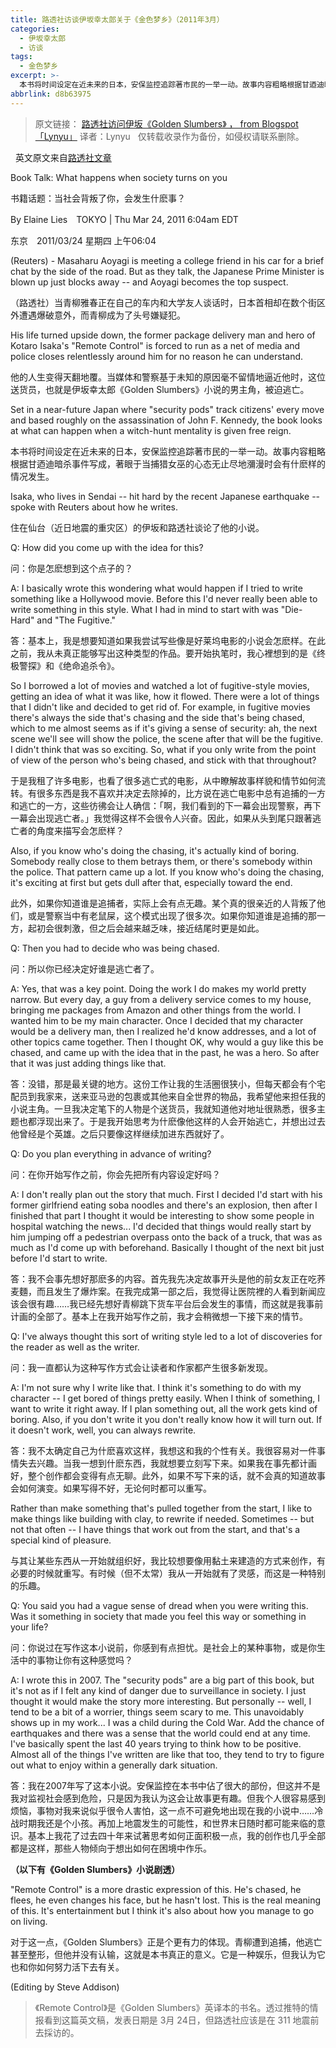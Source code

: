 ```yaml
---
title: 路透社访谈伊坂幸太郎关于《金色梦乡》（2011年3月）
categories:
  - 伊坂幸太郎
  - 访谈
tags:
  - 金色梦乡
excerpt: >-
  本书将时间设定在近未来的日本，安保监控追踪著市民的一举一动。故事内容粗略根据甘迺迪暗杀事件写成，著眼于当捕猎女巫的心态无止尽地瀰漫时会有什麽样的情况发生。<br>住在仙台（近日地震的重灾区）的伊坂和路透社谈论了他的小说。
abbrlink: d8b63975
---
```

> 原文链接：
[路透社访问伊坂《Golden Slumbers》 ， from Blogspot「Lynyu」](http://lynyuwen.blogspot.com/2011/03/golden-slumbers.html)
译者：Lynyu
&nbsp;
仅转载收录作为备份，如侵权请联系删除。

&nbsp;
英文原文来自[路透社文章](https://www.reuters.com/article/us-books-authors-isaka/book-talk-what-happens-when-society-turns-on-you-idUSTRE72N27O20110324)

Book Talk: What happens when society turns on you

书籍话题：当社会背叛了你，会发生什麽事？

<!-- more -->

By Elaine Lies　TOKYO | Thu Mar 24, 2011 6:04am EDT

东京　2011/03/24 星期四 上午06:04

(Reuters) - Masaharu Aoyagi is meeting a college friend in his car for a brief chat by the side of the road. But as they talk, the Japanese Prime Minister is blown up just blocks away -- and Aoyagi becomes the top suspect.

（路透社）当青柳雅春正在自己的车内和大学友人谈话时，日本首相却在数个街区外遭遇爆破意外，而青柳成为了头号嫌疑犯。

His life turned upside down, the former package delivery man and hero of Kotaro Isaka's "Remote Control" is forced to run as a net of media and police closes relentlessly around him for no reason he can understand.

他的人生变得天翻地覆。当媒体和警察基于未知的原因毫不留情地逼近他时，这位送货员，也就是伊坂幸太郎《Golden Slumbers》小说的男主角，被迫逃亡。

Set in a near-future Japan where "security pods" track citizens' every move and based roughly on the assassination of John F. Kennedy, the book looks at what can happen when a witch-hunt mentality is given free reign.

本书将时间设定在近未来的日本，安保监控追踪著市民的一举一动。故事内容粗略根据甘迺迪暗杀事件写成，著眼于当捕猎女巫的心态无止尽地瀰漫时会有什麽样的情况发生。

Isaka, who lives in Sendai -- hit hard by the recent Japanese earthquake -- spoke with Reuters about how he writes.

住在仙台（近日地震的重灾区）的伊坂和路透社谈论了他的小说。

Q: How did you come up with the idea for this?

问：你是怎麽想到这个点子的？

A: I basically wrote this wondering what would happen if I tried to write something like a Hollywood movie. Before this I'd never really been able to write something in this style. What I had in mind to start with was "Die-Hard" and "The Fugitive."

答：基本上，我是想要知道如果我尝试写些像是好莱坞电影的小说会怎麽样。在此之前，我从未真正能够写出这种类型的作品。要开始执笔时，我心裡想到的是《终极警探》和《绝命追杀令》。

So I borrowed a lot of movies and watched a lot of fugitive-style movies, getting an idea of what it was like, how it flowed. There were a lot of things that I didn't like and decided to get rid of. For example, in fugitive movies there's always the side that's chasing and the side that's being chased, which to me almost seems as if it's giving a sense of security: ah, the next scene we'll see will show the police, the scene after that will be the fugitive. I didn't think that was so exciting. So, what if you only write from the point of view of the person who's being chased, and stick with that throughout?

于是我租了许多电影，也看了很多逃亡式的电影，从中瞭解故事样貌和情节如何流转。有很多东西是我不喜欢并决定去除掉的，比方说在逃亡电影中总有追捕的一方和逃亡的一方，这些彷彿会让人确信：「啊，我们看到的下一幕会出现警察，再下一幕会出现逃亡者。」我觉得这样不会很令人兴奋。因此，如果从头到尾只跟著逃亡者的角度来描写会怎麽样？

Also, if you know who's doing the chasing, it's actually kind of boring. Somebody really close to them betrays them, or there's somebody within the police. That pattern came up a lot. If you know who's doing the chasing, it's exciting at first but gets dull after that, especially toward the end.

此外，如果你知道谁是追捕者，实际上会有点无趣。某个真的很亲近的人背叛了他们，或是警察当中有老鼠屎，这个模式出现了很多次。如果你知道谁是追捕的那一方，起初会很刺激，但之后会越来越乏味，接近结尾时更是如此。

Q: Then you had to decide who was being chased.

问：所以你已经决定好谁是逃亡者了。

A: Yes, that was a key point. Doing the work I do makes my world pretty narrow. But every day, a guy from a delivery service comes to my house, bringing me packages from Amazon and other things from the world. I wanted him to be my main character. Once I decided that my character would be a delivery man, then I realized he'd know addresses, and a lot of other topics came together. Then I thought OK, why would a guy like this be chased, and came up with the idea that in the past, he was a hero. So after that it was just adding things like that.

答：没错，那是最关键的地方。这份工作让我的生活圈很狭小，但每天都会有个宅配员到我家来，送来亚马逊的包裹或其他来自全世界的物品，我希望他来担任我的小说主角。一旦我决定笔下的人物是个送货员，我就知道他对地址很熟悉，很多主题也都浮现出来了。于是我开始思考为什麽像他这样的人会开始逃亡，并想出过去他曾经是个英雄。之后只要像这样继续加进东西就好了。

Q: Do you plan everything in advance of writing?

问：在你开始写作之前，你会先把所有内容设定好吗？

A: I don't really plan out the story that much. First I decided I'd start with his former girlfriend eating soba noodles and there's an explosion, then after I finished that part I thought it would be interesting to show some people in hospital watching the news... I'd decided that things would really start by him jumping off a pedestrian overpass onto the back of a truck, that was as much as I'd come up with beforehand. Basically I thought of the next bit just before I'd start to write.

答：我不会事先想好那麽多的内容。首先我先决定故事开头是他的前女友正在吃荞麦麵，而且发生了爆炸案。在我完成第一部之后，我觉得让医院裡的人看到新闻应该会很有趣……我已经先想好青柳跳下货车平台后会发生的事情，而这就是我事前计画的全部了。基本上在我开始写作之前，我才会稍微想一下接下来的情节。

Q: I've always thought this sort of writing style led to a lot of discoveries for the reader as well as the writer.

问：我一直都认为这种写作方式会让读者和作家都产生很多新发现。

A: I'm not sure why I write like that. I think it's something to do with my character -- I get bored of things pretty easily. When I think of something, I want to write it right away. If I plan something out, all the work gets kind of boring. Also, if you don't write it you don't really know how it will turn out. If it doesn't work, well, you can always rewrite.

答：我不太确定自己为什麽喜欢这样，我想这和我的个性有关。我很容易对一件事情失去兴趣。当我一想到什麽东西，我就想要立刻写下来。如果我在事先都计画好，整个创作都会变得有点无聊。此外，如果不写下来的话，就不会真的知道故事会如何演变。如果写得不好，无论何时都可以重写。

Rather than make something that's pulled together from the start, I like to make things like building with clay, to rewrite if needed. Sometimes -- but not that often -- I have things that work out from the start, and that's a special kind of pleasure.

与其让某些东西从一开始就组织好，我比较想要像用黏土来建造的方式来创作，有必要的时候就重写。有时候（但不太常）我从一开始就有了灵感，而这是一种特别的乐趣。

Q: You said you had a vague sense of dread when you were writing this. Was it something in society that made you feel this way or something in your life?

问：你说过在写作这本小说前，你感到有点担忧。是社会上的某种事物，或是你生活中的事物让你有这种感觉吗？

A: I wrote this in 2007. The "security pods" are a big part of this book, but it's not as if I felt any kind of danger due to surveillance in society. I just thought it would make the story more interesting. But personally -- well, I tend to be a bit of a worrier, things seem scary to me. This unavoidably shows up in my work... I was a child during the Cold War. Add the chance of earthquakes and there was a sense that the world could end at any time. I've basically spent the last 40 years trying to think how to be positive. Almost all of the things I've written are like that too, they tend to try to figure out what to enjoy within a generally dark situation.

答：我在2007年写了这本小说。安保监控在本书中佔了很大的部份，但这并不是我对监视社会感到危险，只是因为我认为这会让故事更有趣。但我个人很容易感到烦恼，事物对我来说似乎很令人害怕，这一点不可避免地出现在我的小说中……冷战时期我还是个小孩。再加上地震发生的可能性，和世界末日随时都可能来临的意识。基本上我花了过去四十年来试著思考如何正面积极一点，我的创作也几乎全部都是这样，那些人物倾向于想出如何在困境中作乐。


**（以下有《Golden Slumbers》小说剧透）**

"Remote Control" is a more drastic expression of this. He's chased, he flees, he even changes his face, but he hasn't lost. This is the real meaning of this. It's entertainment but I think it's also about how you manage to go on living.

对于这一点，《Golden Slumbers》正是个更有力的体现。青柳遭到追捕，他逃亡甚至整形，但他并没有认输，这就是本书真正的意义。它是一种娱乐，但我认为它也和你如何努力活下去有关。

(Editing by Steve Addison)



> 《Remote Control》是《Golden Slumbers》英译本的书名。透过推特的情报看到这篇英文稿，发表日期是 3月 24日，但路透社应该是在 311 地震前去採访的。
